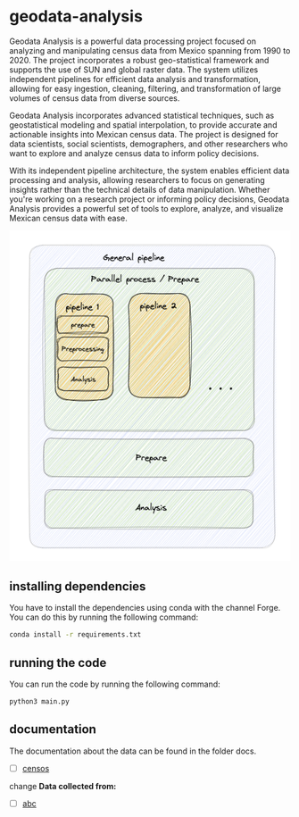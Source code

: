# geodata-analysis
Geodata Analysis is a powerful data processing project focused on analyzing and manipulating census data from Mexico spanning from 1990 to 2020. The project incorporates a robust geo-statistical framework and supports the use of SUN and global raster data. The system utilizes independent pipelines for efficient data analysis and transformation, allowing for easy ingestion, cleaning, filtering, and transformation of large volumes of census data from diverse sources.

Geodata Analysis incorporates advanced statistical techniques, such as geostatistical modeling and spatial interpolation, to provide accurate and actionable insights into Mexican census data. The project is designed for data scientists, social scientists, demographers, and other researchers who want to explore and analyze census data to inform policy decisions.

With its independent pipeline architecture, the system enables efficient data processing and analysis, allowing researchers to focus on generating insights rather than the technical details of data manipulation. Whether you're working on a research project or informing policy decisions, Geodata Analysis provides a powerful set of tools to explore, analyze, and visualize Mexican census data with ease.

![Plan Pipelines](./pipelines.png)

## installing dependencies
You have to install the dependencies using conda with the channel Forge. You can do this by running the following command:
```bash
conda install -r requirements.txt
```
## running the code
You can run the code by running the following command:
```bash
python3 main.py
```

## documentation
The documentation about the data can be found in the folder docs.
- [ ] [censos](www.abc.com/abc)

change
**Data collected from:**
- [ ] [abc](www.abc.com/abc)

